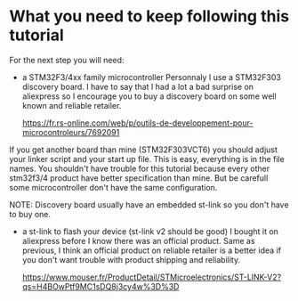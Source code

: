 # What you need to keep following this tutorial
For the next step you will need:
- a STM32F3/4xx family microcontroller
Personnaly I use a STM32F303 discovery board.
I have to say that I had a lot a bad surprise on aliexpress so I encourage 
you to buy a discovery board on some well known and reliable retailer.

    https://fr.rs-online.com/web/p/outils-de-developpement-pour-microcontroleurs/7692091

If you get another board than mine (STM32F303VCT6) you should adjust your 
linker script and your start up file. 
This is easy, everything is in the file names.
You shouldn't have trouble for this tutorial because every other stm32f3/4
product have better specification than mine. But be carefull some 
microcontroller don't have the same configuration.

NOTE: Discovery board usually have an embedded st-link so you don't have to 
buy one.

- a st-link to flash your device (st-link v2 should be good)
I bought it on aliexpress before I know there was an official product.
Same as previous, I think an official product on reliable retailer is a better 
idea if you don't want trouble with product shipping and reliability.

    https://www.mouser.fr/ProductDetail/STMicroelectronics/ST-LINK-V2?qs=H4BOwPtf9MC1sDQ8j3cy4w%3D%3D

